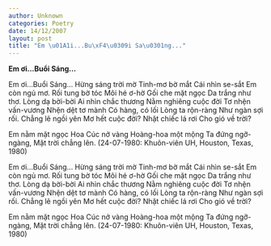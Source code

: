 ```yaml
---
author: Unknown
categories: Poetry
date: 14/12/2007
layout: post
title: "Em \u01A1i...Bu\xF4\u0309i Sa\u0301ng..."
---
```


**Em ơi...Buổi Sáng...**

Em ơi...Buổi Sáng...
Hừng sáng trời mờ
Tinh-mơ bờ mắt
Cái nhìn se-sắt
Em còn ngủ mơ.
Rối tung bờ tóc
Môi hé ơ-hờ
Gối che mặt ngọc
Da trắng như thơ.
Lòng dạ bời-bời
Ai nhìn chắc thương
Nằm nghiêng cuộc đời
Tơ nhện vấn-vương
Nhện dệt tơ mành
Có hàng, có lối
Lòng ta rộn-ràng
Như ngàn sợi rối.
Chẳng lẽ ngồi yên
Mơ hết cuộc đời?
Nhặt chiếc lá rơi
Cho gió về trời?

Em nằm mặt ngọc
Hoa Cúc nở vàng
Hoàng-hoa một mộng
Ta đứng ngỡ-ngàng,
Mặt trời chẳng lên.
(24-07-1980: Khuôn-viên UH, Houston, Texas, 1980)

Em ơi...Buổi Sáng...
Hừng sáng trời mờ
Tinh-mơ bờ mắt
Cái nhìn se-sắt
Em còn ngủ mơ.
Rối tung bờ tóc
Môi hé ơ-hờ
Gối che mặt ngọc
Da trắng như thơ.
Lòng dạ bời-bời
Ai nhìn chắc thương
Nằm nghiêng cuộc đời
Tơ nhện vấn-vương
Nhện dệt tơ mành
Có hàng, có lối
Lòng ta rộn-ràng
Như ngàn sợi rối.
Chẳng lẽ ngồi yên
Mơ hết cuộc đời?
Nhặt chiếc lá rơi
Cho gió về trời?

Em nằm mặt ngọc
Hoa Cúc nở vàng
Hoàng-hoa một mộng
Ta đứng ngỡ-ngàng,
Mặt trời chẳng lên.
(24-07-1980: Khuôn-viên UH, Houston, Texas, 1980)
